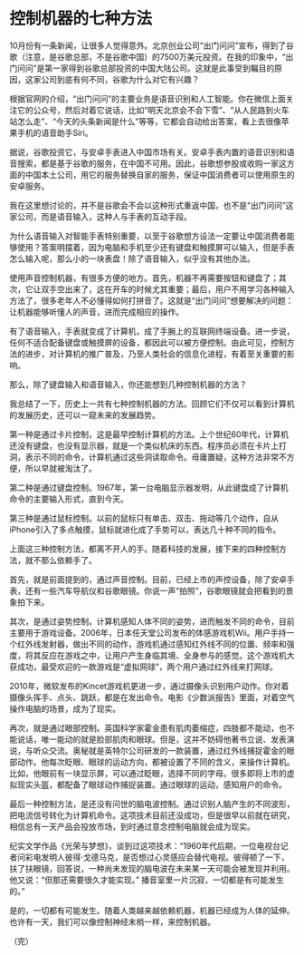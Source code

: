 # 控制机器的七种方法

10月份有一条新闻，让很多人觉得意外。北京创业公司“出门问问”宣布，得到了谷歌（注意，是谷歌总部，不是谷歌中国）的7500万美元投资。在我的印象中，“出门问问”是第一家得到谷歌总部投资的中国大陆公司。这就是此事受到瞩目的原因，这家公司到底有何不同，谷歌为什么对它有兴趣？

根据官网的介绍，“出门问问”的主要业务是语音识别和人工智能。你在微信上面关注它的公众号，然后对着它说话，比如“明天北京会不会下雪”、“从人民路到火车站怎么走”、“今天的头条新闻是什么”等等，它都会自动给出答案，看上去很像苹果手机的语音助手Siri。

据说，谷歌投资它，与安卓手表进入中国市场有关。安卓手表内置的语音识别和语音搜索，都是基于谷歌的服务，在中国不可用。因此，谷歌想参股或收购一家这方面的中国本土公司，用它的服务替换自家的服务，保证中国消费者可以使用原生的安卓服务。

我在这里想讨论的，并不是谷歌会不会以这种形式重返中国，也不是“出门问问”这家公司，而是语音输入，这种人与手表的互动手段。

为什么语音输入对智能手表特别重要，以至于谷歌想方设法一定要让中国消费者能够使用？答案明摆着，因为电脑和手机至少还有键盘和触摸屏可以输入，但是手表怎么输入呢，那么小的一块表盘！除了语音输入，似乎没有其他办法。

使用声音控制机器，有很多方便的地方。首先，机器不再需要按钮和键盘了；其次，它让双手空出来了，这在开车的时候尤其重要；最后，用户不用学习各种输入方法了，很多老年人不必懂得如何打拼音了。这就是“出门问问”想要解决的问题：让机器能够听懂人的声音，进而完成相应的操作。

有了语音输入，手表就变成了计算机，成了手腕上的互联网终端设备。进一步说，任何不适合配备键盘或触摸屏的设备，都因此可以被方便控制。由此可见，控制方法的进步，对计算机的推广普及，乃至人类社会的信息化进程，有着至关重要的影响。

那么，除了键盘输入和语音输入，你还能想到几种控制机器的方法？

我总结了一下，历史上一共有七种控制机器的方法。回顾它们不仅可以看到计算机的发展历史，还可以一窥未来的发展趋势。

第一种是通过卡片控制，这是最早控制计算机的方法。上个世纪60年代，计算机还没有键盘，也没有显示器，就是一个类似机床的东西。程序员必须在卡片上打洞，表示不同的命令，计算机通过这些洞读取命令。毋庸置疑，这种方法非常不方便，所以早就被淘汰了。

第二种是通过键盘控制。1967年，第一台电脑显示器发明，从此键盘成了计算机命令的主要输入形式，直到今天。

第三种是通过鼠标控制。以前的鼠标只有单击、双击、拖动等几个动作，自从iPhone引入了多点触摸，鼠标就进化成了手势可以，表达几十种不同的指令。

上面这三种控制方法，都离不开人的手。随着科技的发展，接下来的四种控制方法，就不那么依赖手了。

首先，就是前面提到的，通过声音控制。目前，已经上市的声控设备，除了安卓手表，还有一些汽车导航仪和谷歌眼镜。你说一声“拍照”，谷歌眼镜就会把看到的景象拍下来。

其次，是通过姿势控制。计算机感知人体不同的姿势，进而触发不同的命令，目前主要用于游戏设备。2006年，日本任天堂公司发布的体感游戏机Wii。用户手持一个红外线发射器，做出不同的动作，游戏机通过感知红外线不同的位置、频率和强度，将其反应在游戏之中，让用户产生身临其境、全身参与的感觉。这个游戏机大获成功，最受欢迎的一款游戏是“虚拟网球”，两个用户通过红外线来打网球。

2010年，微软发布的Kincet游戏机更进一步，通过摄像头识别用户动作。你对着摄像头挥手、点头、跳跃，都是在发出命令。电影《少数派报告》里面，对着空气操作电脑的场景，成为了现实。

再次，就是通过眼部控制。英国科学家霍金患有肌肉萎缩症，四肢都不能动，也不能说话，唯一能动的就是脸部肌肉和眼球。但是，这并不妨碍他著书立说、发表演说，与听众交流。奥秘就是英特尔公司研发的一款装置，通过红外线捕捉霍金的眼部动作。他每次眨眼、眼球的运动方向，都被设置了不同的含义，来操作计算机。比如，他眼前有一块显示屏，可以通过眨眼，选择不同的字母。很多即将上市的虚拟现实头盔，都配备了眼球动作捕捉装置。通过眼球的运动，感知用户的命令。

最后一种控制方法，是还没有问世的脑电波控制。通过识别人脑产生的不同波形，把电流信号转化为计算机命令。这项技术目前还没成功，但是很早以前就在研究，相信总有一天产品会投放市场，到时通过意念控制电脑就会成为现实。

纪实文学作品《光荣与梦想》，谈到过这项技术：“1960年代后期，一位电视台记者问彩电发明人彼得·戈德马克，是否想过心灵感应会替代电视。彼得顿了一下，扶了扶眼镜，回答说，一种尚未发现的脑电波在未来某一天可能会被发现并利用。他又说：“但那还需要很久才能实现。” 播音室里一片沉寂，一切都是有可能发生的。”

是的，一切都有可能发生。随着人类越来越依赖机器，机器已经成为人体的延伸。也许有一天，我们可以像控制神经末梢一样，来控制机器。

（完）



